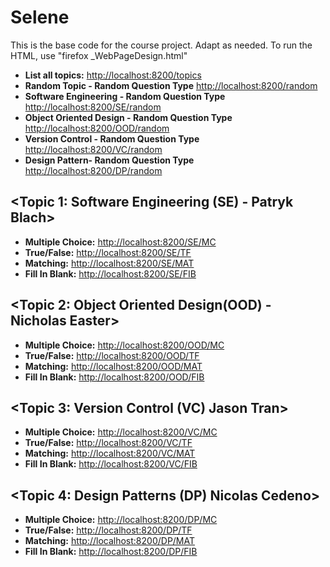 # Selene
This is the base code for the course project. Adapt as needed.
To run the HTML, use "firefox _WebPageDesign.html"

 * **List all topics:** [http://localhost:8200/topics](http://localhost:8200/topics)
 * **Random Topic - Random Question Type** [http://localhost:8200/random](http://localhost:8200/random)
 * **Software Engineering - Random Question Type** [http://localhost:8200/SE/random](http://localhost:8200/SE/random)
 * **Object Oriented Design - Random Question Type** [http://localhost:8200/OOD/random](http://localhost:8200/OOD/random)
 * **Version Control - Random Question Type** [http://localhost:8200/VC/random](http://localhost:8200/VC/random)
 * **Design Pattern- Random Question Type** [http://localhost:8200/DP/random](http://localhost:8200/DP/random)


## <Topic 1: Software Engineering (SE) - Patryk Blach>
 * **Multiple Choice:** [http://localhost:8200/SE/MC](http://localhost:8200/SE/MC)
 * **True/False:** [http://localhost:8200/SE/TF](http://localhost:8200/SE/TF)    
 * **Matching:** [http://localhost:8200/SE/MAT](http://localhost:8200/SE/MAT)
 * **Fill In Blank:** [http://localhost:8200/SE/FIB](http://localhost:8200/SE/FIB)

## <Topic 2: Object Oriented Design(OOD) - Nicholas Easter>
 * **Multiple Choice:** [http://localhost:8200/OOD/MC](http://localhost:8200/OOD/MC)
 * **True/False:** [http://localhost:8200/OOD/TF](http://localhost:8200/OOD/TF)   
 * **Matching:** [http://localhost:8200/OOD/MAT](http://localhost:8200/OOD/MAT)
 * **Fill In Blank:** [http://localhost:8200/OOD/FIB](http://localhost:8200/OOD/FIB) 
 
## <Topic 3: Version Control (VC) Jason Tran>
 * **Multiple Choice:** [http://localhost:8200/VC/MC](http://localhost:8200/VC/MC)
 * **True/False:** [http://localhost:8200/VC/TF](http://localhost:8200/VC/TF)   
 * **Matching:** [http://localhost:8200/VC/MAT](http://localhost:8200/VC/MAT)
 * **Fill In Blank:** [http://localhost:8200/VC/FIB](http://localhost:8200/VC/FIB)
 
## <Topic 4: Design Patterns (DP) Nicolas Cedeno>
 * **Multiple Choice:** [http://localhost:8200/DP/MC](http://localhost:8200/DP/MC)
 * **True/False:** [http://localhost:8200/DP/TF](http://localhost:8200/DP/TF)     
 * **Matching:** [http://localhost:8200/DP/MAT](http://localhost:8200/DP/MAT)
 * **Fill In Blank:** [http://localhost:8200/DP/FIB](http://localhost:8200/DP/FIB)
 